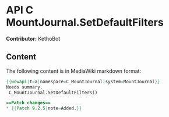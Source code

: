 # API C MountJournal.SetDefaultFilters

**Contributor:** KethoBot

## Content

The following content is in MediaWiki markdown format:

```mediawiki
{{wowapi|t=a|namespace=C_MountJournal|system=MountJournal}}
Needs summary.
 C_MountJournal.SetDefaultFilters()

==Patch changes==
* {{Patch 9.2.5|note=Added.}}
```